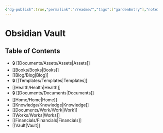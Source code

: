```yaml
---
{"dg-publish":true,"permalink":"/readme/","tags":["gardenEntry"],"noteIcon":""}
---
```


# Obsidian Vault
## Table of Contents
- 🔒 [[Documents/Assets/Assets\|Assets]]
- [[Books/Books\|Books]]
- [[Blog/Blog\|Blog]]
- 🔒 [[Templates/Templates\|Templates]]
- [[Health/Health\|Health]]
- 🔒 [[Documents/Documents\|Documents]]
- [[Home/Home\|Home]]
- [[Knowledge/Knowledge\|Knowledge]]
- [[Documents/Work/Work\|Work]]
- [[Works/Works\|Works]]
- [[Financials/Financials\|Financials]]
- [[Vault\|Vault]]